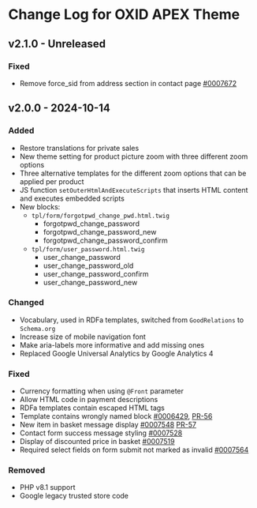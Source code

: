 # Change Log for OXID APEX Theme

## v2.1.0 - Unreleased

### Fixed
- Remove force_sid from address section in contact page [#0007672](https://bugs.oxid-esales.com/view.php?id=7672)

## v2.0.0 - 2024-10-14

### Added
- Restore translations for private sales
- New theme setting for product picture zoom with three different zoom options
- Three alternative templates for the different zoom options that can be applied per product
- JS function `setOuterHtmlAndExecuteScripts` that inserts HTML content and executes embedded scripts
- New blocks:
  - `tpl/form/forgotpwd_change_pwd.html.twig`
      - forgotpwd_change_password
      - forgotpwd_change_password_new
      - forgotpwd_change_password_confirm
  - `tpl/form/user_password.html.twig`
    - user_change_password
    - user_change_password_old
    - user_change_password_confirm
    - user_change_password_new

### Changed
- Vocabulary, used in RDFa templates, switched from `GoodRelations` to `Schema.org`
- Increase size of mobile navigation font
- Make aria-labels more informative and add missing ones
- Replaced Google Universal Analytics by Google Analytics 4

### Fixed
- Currency formatting when using `@Front` parameter
- Allow HTML code in payment descriptions
- RDFa templates contain escaped HTML tags
- Template contains wrongly named block [#0006429](https://bugs.oxid-esales.com/view.php?id=6429), [PR-56](https://github.com/OXID-eSales/apex-theme/pull/56)
- New item in basket message display [#0007548](https://bugs.oxid-esales.com/view.php?id=7548) [PR-57](https://github.com/OXID-eSales/apex-theme/pull/57)
- Contact form success message styling [#0007528](https://bugs.oxid-esales.com/view.php?id=7528)
- Display of discounted price in basket [#0007519](https://bugs.oxid-esales.com/view.php?id=7519)
- Required select fields on form submit not marked as invalid [#0007564](https://bugs.oxid-esales.com/view.php?id=7564)

### Removed
- PHP v8.1 support
- Google legacy trusted store code
